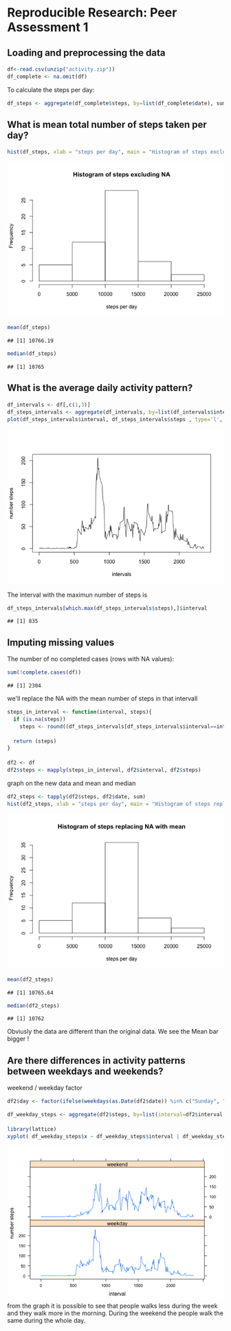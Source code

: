# Reproducible Research: Peer Assessment 1


## Loading and preprocessing the data

```r
df<-read.csv(unzip("activity.zip"))
df_complete <- na.omit(df)
```
To calculate the steps per day:

```r
df_steps <- aggregate(df_complete$steps, by=list(df_complete$date), sum)$x
```


## What is mean total number of steps taken per day?

```r
hist(df_steps, xlab = "steps per day", main = "Histogram of steps excluding NA")
```

![](PA1_template_files/figure-html/unnamed-chunk-3-1.png) 

```r
mean(df_steps)
```

```
## [1] 10766.19
```

```r
median(df_steps)
```

```
## [1] 10765
```



## What is the average daily activity pattern?

```r
df_intervals <- df[,c(1,3)]
df_steps_intervals <- aggregate(df_intervals, by=list(df_intervals$interval), mean, na.rm=TRUE)
plot(df_steps_intervals$interval, df_steps_intervals$steps , type='l', xlab = "intervals", ylab="number steps")
```

![](PA1_template_files/figure-html/unnamed-chunk-4-1.png) 

The interval with the maximun number of steps is

```r
df_steps_intervals[which.max(df_steps_intervals$steps),]$interval
```

```
## [1] 835
```


## Imputing missing values
The number of no completed cases (rows with NA values):

```r
sum(!complete.cases(df))
```

```
## [1] 2304
```
we'll replace the NA with the mean number of steps in that intervall

```r
steps_in_interval <- function(interval, steps){
  if (is.na(steps))
    steps <- round((df_steps_intervals[df_steps_intervals$interval==interval, "steps"]))
   
  return (steps)
}

df2 <- df
df2$steps <- mapply(steps_in_interval, df2$interval, df2$steps)
```

graph on the new data and mean and median

```r
df2_steps <- tapply(df2$steps, df2$date, sum)
hist(df2_steps, xlab = "steps per day", main = "Histogram of steps replacing NA with mean")
```

![](PA1_template_files/figure-html/unnamed-chunk-8-1.png) 

```r
mean(df2_steps)
```

```
## [1] 10765.64
```

```r
median(df2_steps)
```

```
## [1] 10762
```

Obviusly the data are different than the original data. We see the Mean bar bigger !


## Are there differences in activity patterns between weekdays and weekends?

weekend / weekday factor

```r
df2$day <- factor(ifelse(weekdays(as.Date(df2$date)) %in% c("Sunday", "Saturday") ,"weekend", "weekday"))
```


```r
df_weekday_steps <- aggregate(df2$steps, by=list(interval=df2$interval, weekday=df2$day), mean)

library(lattice)
xyplot( df_weekday_steps$x ~ df_weekday_steps$interval | df_weekday_steps$weekday, type = "l", xlab = "interval", ylab = "number steps", layout = c(1, 2) )
```

![](PA1_template_files/figure-html/unnamed-chunk-10-1.png) 
from the graph it is possible to see that people walks less during the week and they walk more in the morning. During the weekend the people walk the same during the whole day.

